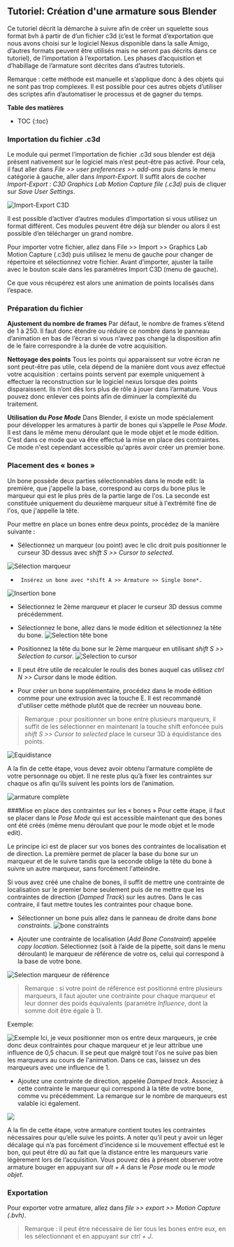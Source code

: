 ## Tutoriel: Création d'une armature sous Blender

Ce tutoriel décrit la démarche à suivre afin de créer un squelette sous format bvh à partir de d’un fichier c3d (c’est le format d’exportation que nous avons choisi sur le logiciel Nexus disponible dans la salle Amigo, d’autres formats peuvent être utilisés mais ne seront pas décrits dans ce tutoriel), de l’importation à l’exportation.
Les phases d’acquisition et d’habillage de l’armature sont décrites dans d’autres tutoriels.

Remarque : cette méthode est manuelle et s’applique donc à des objets qui ne sont pas trop complexes. Il est possible pour ces autres objets d’utiliser des scriptes afin d’automatiser le processus et de gagner du temps.

**Table des matières**

* TOC
{:toc}



### Importation du fichier .c3d
Le module qui permet l’importation de fichier .c3d sous blender est déjà présent nativement sur le logiciel mais n’est peut-être pas activé. Pour cela, il faut aller dans *File >> user preferences >> add-ons* puis dans le menu catégorie à gauche, aller dans *Import-Export*. Il suffit alors de cocher *Import-Export : C3D Graphics Lab Motion Capture file (.c3d)* puis de cliquer sur *Save User Settings*.

![Import-Export C3D](http://img4.hostingpics.net/pics/850825tuto26.png)

 Il est possible d’activer d’autres modules d’importation si vous utilisez un format différent. Ces modules peuvent être déjà sur blender ou alors il est possible d’en télécharger un grand nombre.

 Pour importer votre fichier, allez dans File >> Import >> Graphics Lab Motion Capture (.c3d) puis utilisez le menu de gauche pour changer de répertoire et sélectionnez votre fichier. Avant d’importer, ajuster la taille avec le bouton scale dans les paramètres Import C3D (menu de gauche). 

Ce que vous récupérez est alors une animation de points localisés dans l’espace.

### Préparation du fichier
**Ajustement du nombre de frames**
Par défaut, le nombre de frames s’étend de 1 à 250. Il faut donc étendre ou réduire ce nombre dans le panneau d’animation en bas de l’écran si vous n’avez pas changé la disposition afin de le faire correspondre à la durée de votre acquisition.

**Nettoyage des points**
Tous les points qui apparaissent sur votre écran ne sont peut-être pas utile, cela dépend de la manière dont vous avez effectué votre acquisition : certains points servent par exemple uniquement à effectuer la reconstruction sur le logiciel nexus lorsque des points disparaissent. Ils n’ont dès lors plus de rôle à jouer dans l’armature. Vous pouvez donc enlever ces points afin de diminuer la complexité du traitement.

**Utilisation du *Pose Mode***
Dans Blender, il existe un mode spécialement pour développer les armatures à partir de bones qui s’appelle le *Pose Mode*. Il est dans le même menu déroulant que le mode objet et le mode édition. C’est dans ce mode que va être effectué la mise en place des contraintes. Ce mode n'est cependant accessible qu'après avoir créer un premier bone.

### Placement des « bones »
 Un bone possède deux parties sélectionnables dans le mode edit: la première, que j'appelle la base, correspond au corps du bone plus le marqueur qui est le plus près de la partie large de l'os. La seconde est constituée uniquement du deuxième marqueur situé à l'extrémité fine de l'os, que j'appelle la tête.
 
Pour mettre en place un bones entre deux points, procédez de la manière suivante :

 * Sélectionnez un marqueur (ou point) avec le clic droit puis positionner le curseur 3D dessus avec *shift S >> Cursor to selected*.
 
 ![Sélection marqueur](http://img4.hostingpics.net/pics/868314tuto28.png)
 
 *  	Insérez un bone avec *shift A >> Armature >> Single bone*.

 ![Insertion bone](http://img4.hostingpics.net/pics/445571tuto29.png)

 * Sélectionnez le 2ème marqueur et placer le curseur 3D dessus comme précédemment.
 * Sélectionnez le bone, allez dans le mode édition et sélectionnez la tête du bone.
 ![Selection tête bone](http://img4.hostingpics.net/pics/383445tuto30.png)

 * Positionnez la tête du bone sur le 2ème marqueur en utilisant *shift S >> Selection to cursor*.
 ![Selection to cursor](http://img4.hostingpics.net/pics/189035tuto31.png)

 * Il peut être utile de recalculer le roulis des bones auquel cas utilisez *ctrl N >> Cursor* dans le mode édition.
 * Pour créer un bone supplémentaire, procédez dans le mode édition comme pour une extrusion avec la touche E. Il est recommandé d'utiliser cette méthode plutôt que de recréer un nouveau bone.

>Remarque : pour positionner un bone entre plusieurs marqueurs, il suffit de les sélectionner en maintenant la touche shift enfoncée puis *shift S >> Cursor to selected* place le curseur 3D à équidistance des points.

![Equidistance](http://img4.hostingpics.net/pics/865029tuto32.png)

A la fin de cette étape, vous devez avoir obtenu l’armature complète de votre personnage ou objet. Il ne reste plus qu’à fixer les contraintes sur chaque os afin qu’ils suivent les points lors de l’animation.

![armature complète](http://img4.hostingpics.net/pics/627073tuto33.png)

###Mise en place des contraintes sur les « bones »
 Pour cette étape, il faut se placer dans le *Pose Mode* qui est accessible maintenant que des bones ont été créés (même menu déroulant que pour le mode objet et le mode edit).
 
  Le principe ici est de placer sur vos bones des contraintes de localisation et de direction. La première permet de placer la base du bone sur un marqueur et de le suivre tandis que la seconde oblige la tête du bone à suivre un autre marqueur, sans forcément l'atteindre.
  
 Si vous avez créé une chaîne de bones, il suffit de mettre une contrainte de localisation sur le premier bone seulement puis de ne mettre que les contraintes de direction (*Damped Track*) sur les autres. Dans le cas contraire, il faut mettre toutes les contraintes pour chaque bone.

 * Sélectionner un bone puis allez dans le panneau de droite dans *bone constraints*.
![bone constraints](http://img4.hostingpics.net/pics/937945tuto34.png)

 * Ajouter une contrainte de localisation (*Add Bone Constraint*) appelée *copy location*. Sélectionnez (soit à l’aide de la pipette, soit dans le menu déroulant) le marqueur de référence de votre os, celui qui correspond à la base de votre bone.
 
 ![Selection marqueur de référence](http://img4.hostingpics.net/pics/508374tuto35.png)

>Remarque : si votre point de référence est positionné entre plusieurs marqueurs, il faut ajouter une contrainte pour chaque marqueur et leur donner des poids équivalents (paramètre *Influence*, dont la somme doit être égale à 1).

Exemple:

![Exemple](http://img4.hostingpics.net/pics/125530tuto36.png)
 Ici, je veux positionner mon os entre deux marqueurs, je crée donc deux contraintes pour chaque marqueur et je leur attribue une influence de 0,5 chacun. 
Il se peut que malgré tout l'os ne suive pas bien les marqueurs au cours de l'animation. Dans ce cas, laissez un des marqueurs avec une influence de 1.

 * Ajoutez une contrainte de direction, appelée *Damped track*. Associez à cette contrainte le marqueur qui correspond à la tête de votre bone, comme vu précédemment. La remarque sur le nombre de marqueurs est valable ici également.
 
![](http://img4.hostingpics.net/pics/386165tuto37.png)

A la fin de cette étape, votre armature contient toutes les contraintes nécessaires pour qu’elle suive les points. A noter qu’il peut y avoir un léger décalage qui n’a pas forcément d’incidence si le mouvement effectué est le bon, qui peut être dû au fait que la distance entre les marqueurs varie légèrement lors de l’acquisition.
Vous pouvez dès à présent observer votre armature bouger en appuyant sur *alt + A* dans le *Pose mode* ou le *mode objet*.

### Exportation
Pour exporter votre armature, allez dans *file >> export >> Motion Capture (.bvh)*.

>Remarque : il peut être nécessaire de lier tous les bones entre eux, en les sélectionnant et en appuyant sur *ctrl + J*.



